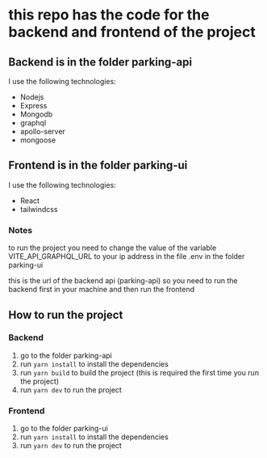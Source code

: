 # this repo has the code for the backend and frontend of the project

## Backend is in the folder parking-api

I use the following technologies:
  - Nodejs
  - Express
  - Mongodb
  - graphql
  - apollo-server
  - mongoose

## Frontend is in the folder parking-ui

I use the following technologies:
  - React
  - tailwindcss

### Notes 
to run the project you need to change the value of the variable VITE_API_GRAPHQL_URL to your ip address in the file .env in the folder parking-ui

this is the url of the backend api (parking-api) so you need to run the backend first in your machine and then run the frontend

## How to run the project

### Backend

1. go to the folder parking-api
2. run `yarn install` to install the dependencies
3. run `yarn build` to build the project (this is required the first time you run the project)
4. run `yarn dev` to run the project

### Frontend

1. go to the folder parking-ui
2. run `yarn install` to install the dependencies
3. run `yarn dev` to run the project
